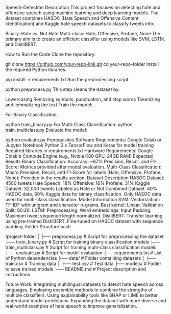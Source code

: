Speech-Detection
Description
This project focuses on detecting hate and offensive speech using machine learning and deep learning models. The dataset combines HASOC (Hate Speech and Offensive Content Identification) and Kaggle hate speech datasets to classify tweets into:

Binary: Hate vs. Not Hate
Multi-class: Hate, Offensive, Profane, None
The primary aim is to create an efficient classifier using models like SVM, LSTM, and DistilBERT.

How to Run the Code
Clone the repository:


git clone https://github.com/your-repo-link.git
cd your-repo-folder
Install the required Python libraries:


pip install -r requirements.txt
Run the preprocessing script:


python preprocess.py
This step cleans the dataset by:

Lowercasing
Removing symbols, punctuation, and stop words
Tokenizing and lemmatizing the text
Train the model:

For Binary Classification:

python train_binary.py
For Multi-Class Classification:
python train_multiclass.py
Evaluate the model:


python evaluate.py
Prerequisites
Software Requirements:
Google Colab or Jupyter Notebook
Python 3.x
TensorFlow and Keras for model training
Required libraries in requirements.txt
Hardware Requirements:
Google Colab's Compute Engine (e.g., Nvidia K80 GPU, 24GB RAM)
Expected Results
Binary Classification:
Accuracy: ~87%
Precision, Recall, and F1-Score: Metrics provided after model evaluation.
Multi-Class Classification:
Macro Precision, Recall, and F1-Score for labels (Hate, Offensive, Profane, None): Provided in the results section.
Dataset Description
HASOC Dataset: 4500 tweets
Hate Speech: 18%
Offensive: 16%
Profane: 31%
Kaggle Dataset: 32,000 tweets
Labeled as Hate or Not
Combined Dataset:
40% HASOC data, 60% Kaggle data for binary classification.
Only HASOC data used for multi-class classification.
Model Information
SVM:
Vectorization: TF-IDF with unigram and character n-grams.
Best kernel: Linear.
Validation Split: 80:20.
LSTM:
Preprocessing: Word embeddings.
Input Padding: Maximum tweet sequence length normalized.
DistilBERT:
Transfer learning using pre-trained DistilBERT.
Fine-tuned on HASOC dataset with sequence padding.
Folder Structure
bash

/project-folder
│
├── preprocess.py         # Script for preprocessing the dataset
├── train_binary.py       # Script for training binary classification models
├── train_multiclass.py   # Script for training multi-class classification models
├── evaluate.py           # Script for model evaluation
├── requirements.txt      # List of Python dependencies
├── data/                 # Folder containing datasets
│   ├── train.csv         # Training data
│   ├── test.csv          # Test data
├── models/               # Folder to save trained models
└── README.md             # Project description and instructions

Future Work:
Integrating multilingual datasets to detect hate speech across languages.
Employing ensemble methods to combine the strengths of multiple classifiers.
Using explainability tools like SHAP or LIME to better understand model predictions.
Expanding the dataset with more diverse and real-world examples of hate speech to improve generalization.
